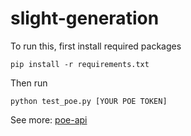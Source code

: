 # slight-generation
To run this, first install required packages
```
pip install -r requirements.txt
```
Then run
```
python test_poe.py [YOUR POE TOKEN]
```

See more: [poe-api](https://github.com/ading2210/poe-api)